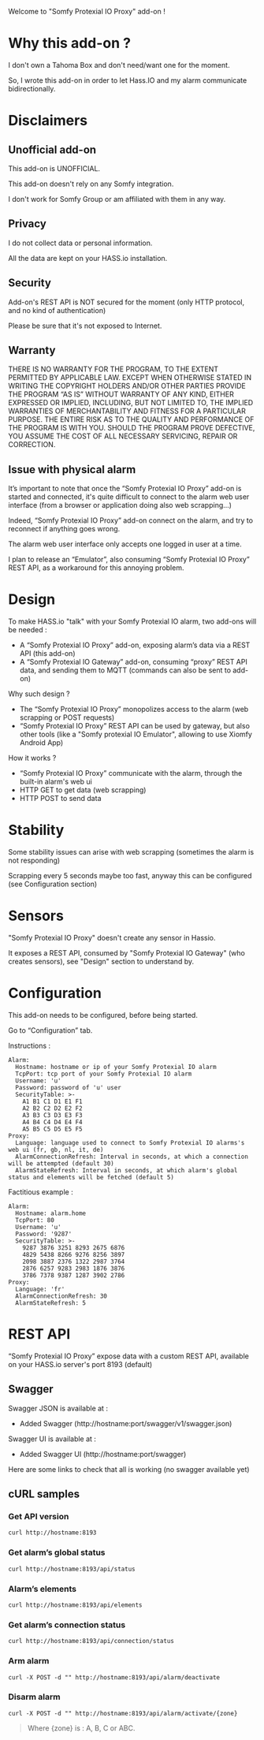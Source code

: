 Welcome to "Somfy Protexial IO Proxy" add-on !



# Why this add-on ?

I don't own a Tahoma Box and don't need/want one for the moment.



So, I wrote this add-on in order to let Hass.IO and my alarm communicate bidirectionally.



# Disclaimers



## Unofficial add-on

This add-on is UNOFFICIAL.

This add-on doesn't rely on any Somfy integration.

I don't work for Somfy Group or am affiliated with them in any way.



## Privacy

I do not collect data or personal information.

All the data are kept on your HASS.io installation.



## Security

Add-on's REST API is NOT secured for the moment (only HTTP protocol, and no kind of authentication)

Please be sure that it's not exposed to Internet.



## Warranty

THERE IS NO WARRANTY FOR THE PROGRAM, TO THE EXTENT PERMITTED BY APPLICABLE LAW. EXCEPT WHEN OTHERWISE STATED IN WRITING THE COPYRIGHT HOLDERS AND/OR OTHER PARTIES PROVIDE THE PROGRAM “AS IS” WITHOUT WARRANTY OF ANY KIND, EITHER EXPRESSED OR IMPLIED, INCLUDING, BUT NOT LIMITED TO, THE IMPLIED WARRANTIES OF MERCHANTABILITY AND FITNESS FOR A PARTICULAR PURPOSE. THE ENTIRE RISK AS TO THE QUALITY AND PERFORMANCE OF THE PROGRAM IS WITH YOU. SHOULD THE PROGRAM PROVE DEFECTIVE, YOU ASSUME THE COST OF ALL NECESSARY SERVICING, REPAIR OR CORRECTION.



## Issue with physical alarm

It’s important to note that once the “Somfy Protexial IO Proxy” add-on is started and connected, it's quite difficult to connect to the alarm  web user interface (from a browser or application doing also web scrapping...)



Indeed, “Somfy Protexial IO Proxy” add-on connect on the alarm, and try to reconnect if anything goes wrong.



The alarm web user interface only accepts one logged in user at a time.



I plan to release an “Emulator”, also consuming “Somfy Protexial IO Proxy” REST API, as a workaround for this annoying problem.



# Design

To make HASS.io "talk" with your Somfy Protexial IO alarm, two add-ons will be needed :

- A “Somfy Protexial IO Proxy” add-on, exposing alarm’s data via a REST API (this add-on)
- A “Somfy Protexial IO Gateway” add-on, consuming “proxy” REST API data, and sending them to MQTT (commands can also be sent to add-on)



Why such design ?

- The “Somfy Protexial IO Proxy” monopolizes access to the alarm (web scrapping or POST requests)
- “Somfy Protexial IO Proxy” REST API can be used by gateway, but also other tools (like a "Somfy protexial IO Emulator", allowing to use Xiomfy Android App)



How it works ?

* “Somfy Protexial IO Proxy” communicate with the alarm, through the built-in alarm's web ui
* HTTP GET to get data (web scrapping)
* HTTP POST to send data



# Stability

Some stability issues can arise with web scrapping (sometimes the alarm is not responding)

Scrapping every 5 seconds maybe too fast, anyway this can be configured (see Configuration section)



# Sensors

"Somfy Protexial IO Proxy" doesn't create any sensor in Hassio.

It exposes a REST API, consumed by "Somfy Protexial IO Gateway" (who creates sensors), see "Design" section to understand by.



# Configuration

This add-on needs to be configured, before being started.



Go to “Configuration” tab.



Instructions :

```
Alarm:
  Hostname: hostname or ip of your Somfy Protexial IO alarm
  TcpPort: tcp port of your Somfy Protexial IO alarm
  Username: 'u'
  Password: password of 'u' user
  SecurityTable: >-
    A1 B1 C1 D1 E1 F1
    A2 B2 C2 D2 E2 F2
    A3 B3 C3 D3 E3 F3
    A4 B4 C4 D4 E4 F4
    A5 B5 C5 D5 E5 F5
Proxy:
  Language: language used to connect to Somfy Protexial IO alarms's web ui (fr, gb, nl, it, de)
  AlarmConnectionRefresh: Interval in seconds, at which a connection will be attempted (default 30)
  AlarmStateRefresh: Interval in seconds, at which alarm's global status and elements will be fetched (default 5)
```



Factitious example :

```
Alarm:
  Hostname: alarm.home
  TcpPort: 80
  Username: 'u'
  Password: '9287'
  SecurityTable: >-
    9287 3876 3251 8293 2675 6876
    4829 5438 8266 9276 8256 3897
    2098 3887 2376 1322 2987 3764
    2876 6257 9283 2983 1876 3876
    3786 7378 9387 1287 3902 2786
Proxy:
  Language: 'fr'
  AlarmConnectionRefresh: 30
  AlarmStateRefresh: 5
```



# REST API

“Somfy Protexial IO Proxy” expose data with a custom REST API, available on your HASS.io server's port 8193 (default)



## Swagger

Swagger JSON is available at :

* Added Swagger (http://hostname:port/swagger/v1/swagger.json)



Swagger UI is available at :

* Added Swagger UI (http://hostname:port/swagger)



Here are some links to check that all is working (no swagger available yet)



## cURL samples



### Get API version

```
curl http://hostname:8193
```



### Get alarm’s global status

```
curl http://hostname:8193/api/status
```



### Alarm’s elements

```
curl http://hostname:8193/api/elements
```



### Get alarm’s connection status

```
curl http://hostname:8193/api/connection/status
```



### Arm  alarm

```
curl -X POST -d "" http://hostname:8193/api/alarm/deactivate
```



### Disarm  alarm

```
curl -X POST -d "" http://hostname:8193/api/alarm/activate/{zone}
```

> Where {zone} is : A, B, C or ABC.